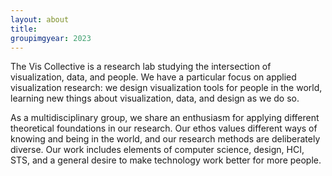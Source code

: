 ```yaml
---
layout: about
title:
groupimgyear: 2023
---
```


The Vis Collective is a research lab studying the intersection of visualization, data, and people. We have a particular focus on applied visualization research: we design visualization tools for people in the world, learning new things about visualization, data, and design as we do so.

As a multidisciplinary group, we share an enthusiasm for applying different theoretical foundations in our research. Our ethos values different ways of knowing and being in the world, and our research methods are deliberately diverse. Our work includes elements of computer science, design, HCI, STS, and a general desire to make technology work better for more people.
